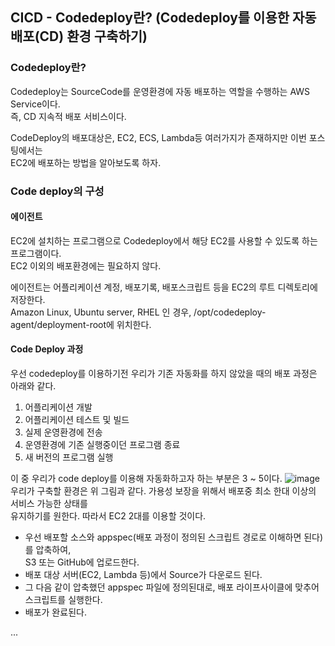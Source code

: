 ## CICD - Codedeploy란? (Codedeploy를 이용한 자동배포(CD) 환경 구축하기)

### Codedeploy란?
Codedeploy는 SourceCode를 운영환경에 자동 배포하는 역할을 수행하는 AWS Service이다.  
즉, CD 지속적 배포 서비스이다.  
  
CodeDeploy의 배포대상은, EC2, ECS, Lambda등 여러가지가 존재하지만 이번 포스팅에서는  
EC2에 배포하는 방법을 알아보도록 하자.  

### Code deploy의 구성
#### 에이전트
EC2에 설치하는 프로그램으로 Codedeploy에서 해당 EC2를 사용할 수 있도록 하는 프로그램이다.  
EC2 이외의 배포환경에는 필요하지 않다.  
  
에이전트는 어플리케이션 계정, 배포기록, 배포스크립트 등을 EC2의 루트 디렉토리에 저장한다.  
Amazon Linux, Ubuntu server, RHEL 인 경우, /opt/codedeploy-agent/deployment-root에 위치한다.  

#### Code Deploy 과정
우선 codedeploy를 이용하기전 우리가 기존 자동화를 하지 않았을 때의 배포 과정은 아래와 같다.
1. 어플리케이션 개발
2. 어플리케이션 테스트 및 빌드
3. 실제 운영환경에 전송
4. 운영환경에 기존 실행중이던 프로그램 종료
5. 새 버전의 프로그램 실행

이 중 우리가 code deploy를 이용해 자동화하고자 하는 부분은 3 ~ 5이다.
![image](https://user-images.githubusercontent.com/33191974/139018776-2188c91e-10c8-4111-b2ac-420915e0e92a.png)  
우리가 구축할 환경은 위 그림과 같다. 가용성 보장을 위해서 배포중 최소 한대 이상의 서비스 가능한 상태를  
유지하기를 원한다. 따라서 EC2 2대를 이용할 것이다.  
- 우선 배포할 소스와 appspec(배포 과정이 정의된 스크립트 경로로 이해하면 된다)를 압축하여,  
  S3 또는 GitHub에 업로드한다.  
- 배포 대상 서버(EC2, Lambda 등)에서 Source가 다운로드 된다.
- 그 다음 같이 압축했던 appspec 파일에 정의된대로, 배포 라이프사이클에 맞추어 스크립트를 실행한다.
- 배포가 완료된다.

...















































